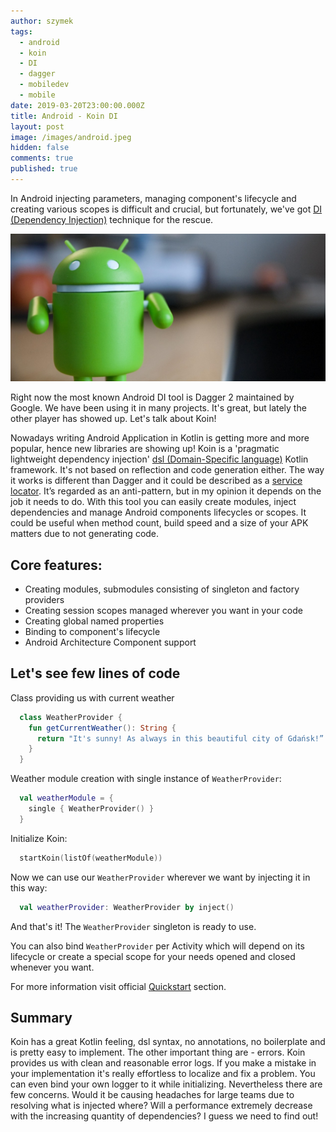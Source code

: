 ```yaml
---
author: szymek
tags:
  - android
  - koin
  - DI
  - dagger
  - mobiledev
  - mobile
date: 2019-03-20T23:00:00.000Z
title: Android - Koin DI
layout: post
image: /images/android.jpeg
hidden: false
comments: true
published: true
---
```

In Android injecting parameters, managing component's lifecycle and creating various scopes is difficult and crucial, but fortunately, we've got [DI (Dependency Injection)](https://en.wikipedia.org/wiki/Dependency_injection) technique for the rescue.

<p align="center">
  <img src="/images/android-koin/android_photo.jpg" />
</p>

Right now the most known Android DI tool is Dagger 2 maintained by Google. We have been using it in many projects. It's great, but lately the other player has showed up. Let's talk about Koin!

Nowadays writing Android Application in Kotlin is getting more and more popular, hence new libraries are showing up! Koin is a 'pragmatic lightweight dependency injection' [dsl (Domain-Specific language)](https://en.wikipedia.org/wiki/Domain-specific_language) Kotlin framework. It's not based on reflection and code generation either. The way it works is different than Dagger and it could be described as a [service locator](https://en.wikipedia.org/wiki/Service_locator_pattern). It’s regarded as an anti-pattern, but in my opinion it depends on the job it needs to do. With this tool you can easily create modules, inject dependencies and manage Android components lifecycles or scopes. It could be useful when method count, build speed and a size of your APK matters due to not generating code. 

## Core features:

* Creating modules, submodules consisting of singleton and factory providers
* Creating session scopes managed wherever you want in your code
* Creating global named properties
* Binding to component's lifecycle
* Android Architecture Component support

## Let's see few lines of code

Class providing us with current weather

```kotlin
  class WeatherProvider {
    fun getCurrentWeather(): String {
      return "It's sunny! As always in this beautiful city of Gdańsk!”
    }
  }
```

Weather module creation with single instance of `WeatherProvider`:

```kotlin
  val weatherModule = {
    single { WeatherProvider() }
  }
```

Initialize Koin:

```kotlin
  startKoin(listOf(weatherModule))
```

Now we can use our `WeatherProvider` wherever we want by injecting it in this way:

```kotlin
  val weatherProvider: WeatherProvider by inject()
```

And that's it! The `WeatherProvider` singleton is ready to use.

You can also bind `WeatherProvider` per Activity which will depend on its lifecycle or create a special scope for your needs opened and closed whenever you want.

For more information visit official [Quickstart](https://insert-koin.io/docs/quickstart/kotlin) section.

## Summary

Koin has a great Kotlin feeling, dsl syntax, no annotations, no boilerplate and is pretty easy to implement. The other important thing are - errors. Koin provides us with clean and reasonable error logs. If you make a mistake in your implementation it's really effortless to localize and fix a problem. You can even bind your own logger to it while initializing.
Nevertheless there are few concerns. Would it be causing headaches for large teams due to resolving what is injected where? Will a performance extremely decrease with the increasing quantity of dependencies? I guess we need to find out!

